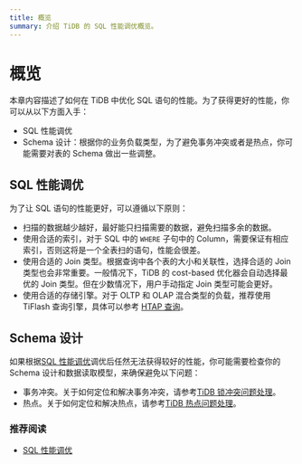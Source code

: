 ```yaml
---
title: 概览
summary: 介绍 TiDB 的 SQL 性能调优概览。
---
```


# 概览

本章内容描述了如何在 TiDB 中优化 SQL 语句的性能。为了获得更好的性能，你可以从以下方面入手：

- SQL 性能调优
- Schema 设计：根据你的业务负载类型，为了避免事务冲突或者是热点，你可能需要对表的 Schema 做出一些调整。

## SQL 性能调优

为了让 SQL 语句的性能更好，可以遵循以下原则：

- 扫描的数据越少越好，最好能只扫描需要的数据，避免扫描多余的数据。
- 使用合适的索引，对于 SQL 中的 `WHERE` 子句中的 Column，需要保证有相应索引，否则这将是一个全表扫的语句，性能会很差。
- 使用合适的 Join 类型。根据查询中各个表的大小和关联性，选择合适的 Join 类型也会非常重要。一般情况下，TiDB 的 cost-based 优化器会自动选择最优的 Join 类型。但在少数情况下，用户手动指定 Join 类型可能会更好。
- 使用合适的存储引擎。对于 OLTP 和 OLAP 混合类型的负载，推荐使用 TiFlash 查询引擎，具体可以参考 [HTAP 查询](/develop/hybrid-oltp-and-olap-queries.md)。

## Schema 设计

如果根据[SQL 性能调优](#sql-性能调优)调优后任然无法获得较好的性能，你可能需要检查你的 Schema 设计和数据读取模型，来确保避免以下问题：

- 事务冲突。关于如何定位和解决事务冲突，请参考[TiDB 锁冲突问题处理](https://docs.pingcap.com/zh/tidb/stable/troubleshoot-lock-conflicts)。
- 热点。关于如何定位和解决热点，请参考[TiDB 热点问题处理](https://docs.pingcap.com/zh/tidb/stable/troubleshoot-hot-spot-issues)。

### 推荐阅读

- [SQL 性能调优](https://docs.pingcap.com/zh/tidb/stable/sql-tuning-overview)
